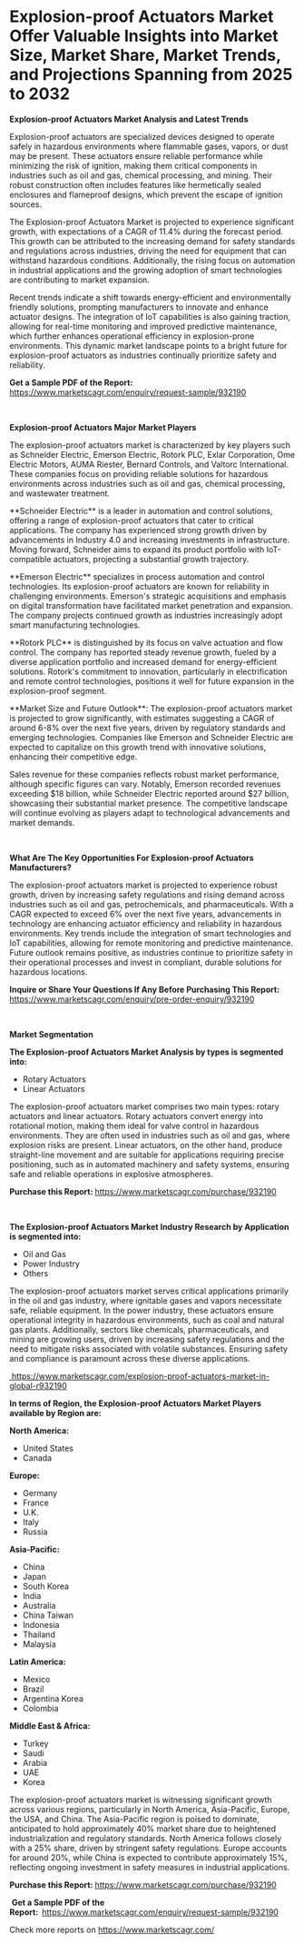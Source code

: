 <p><h1>Explosion-proof Actuators Market Offer Valuable Insights into Market Size, Market Share, Market Trends, and Projections Spanning from 2025 to 2032</h1></p><p><strong>Explosion-proof Actuators Market Analysis and Latest Trends</strong></p>
<p><p>Explosion-proof actuators are specialized devices designed to operate safely in hazardous environments where flammable gases, vapors, or dust may be present. These actuators ensure reliable performance while minimizing the risk of ignition, making them critical components in industries such as oil and gas, chemical processing, and mining. Their robust construction often includes features like hermetically sealed enclosures and flameproof designs, which prevent the escape of ignition sources.</p><p>The Explosion-proof Actuators Market is projected to experience significant growth, with expectations of a CAGR of 11.4% during the forecast period. This growth can be attributed to the increasing demand for safety standards and regulations across industries, driving the need for equipment that can withstand hazardous conditions. Additionally, the rising focus on automation in industrial applications and the growing adoption of smart technologies are contributing to market expansion.</p><p>Recent trends indicate a shift towards energy-efficient and environmentally friendly solutions, prompting manufacturers to innovate and enhance actuator designs. The integration of IoT capabilities is also gaining traction, allowing for real-time monitoring and improved predictive maintenance, which further enhances operational efficiency in explosion-prone environments. This dynamic market landscape points to a bright future for explosion-proof actuators as industries continually prioritize safety and reliability.</p></p>
<p><strong>Get a Sample PDF of the Report:&nbsp;</strong> <a href="https://www.marketscagr.com/enquiry/request-sample/932190?utm_campaign=2460&utm_medium=2&utm_source=Github&utm_content=ia&utm_term=21032025&utm_id=explosion-proof-actuators">https://www.marketscagr.com/enquiry/request-sample/932190</a></p>
<p>&nbsp;</p>
<p><strong>Explosion-proof Actuators Major Market Players</strong></p>
<p><p>The explosion-proof actuators market is characterized by key players such as Schneider Electric, Emerson Electric, Rotork PLC, Exlar Corporation, Ome Electric Motors, AUMA Riester, Bernard Controls, and Valtorc International. These companies focus on providing reliable solutions for hazardous environments across industries such as oil and gas, chemical processing, and wastewater treatment.</p><p>**Schneider Electric** is a leader in automation and control solutions, offering a range of explosion-proof actuators that cater to critical applications. The company has experienced strong growth driven by advancements in Industry 4.0 and increasing investments in infrastructure. Moving forward, Schneider aims to expand its product portfolio with IoT-compatible actuators, projecting a substantial growth trajectory.</p><p>**Emerson Electric** specializes in process automation and control technologies. Its explosion-proof actuators are known for reliability in challenging environments. Emerson's strategic acquisitions and emphasis on digital transformation have facilitated market penetration and expansion. The company projects continued growth as industries increasingly adopt smart manufacturing technologies.</p><p>**Rotork PLC** is distinguished by its focus on valve actuation and flow control. The company has reported steady revenue growth, fueled by a diverse application portfolio and increased demand for energy-efficient solutions. Rotork's commitment to innovation, particularly in electrification and remote control technologies, positions it well for future expansion in the explosion-proof segment.</p><p>**Market Size and Future Outlook**: The explosion-proof actuators market is projected to grow significantly, with estimates suggesting a CAGR of around 6-8% over the next five years, driven by regulatory standards and emerging technologies. Companies like Emerson and Schneider Electric are expected to capitalize on this growth trend with innovative solutions, enhancing their competitive edge.</p><p>Sales revenue for these companies reflects robust market performance, although specific figures can vary. Notably, Emerson recorded revenues exceeding $18 billion, while Schneider Electric reported around $27 billion, showcasing their substantial market presence. The competitive landscape will continue evolving as players adapt to technological advancements and market demands.</p></p>
<p>&nbsp;</p>
<p><strong>What Are The Key Opportunities For Explosion-proof Actuators Manufacturers?</strong></p>
<p><p>The explosion-proof actuators market is projected to experience robust growth, driven by increasing safety regulations and rising demand across industries such as oil and gas, petrochemicals, and pharmaceuticals. With a CAGR expected to exceed 6% over the next five years, advancements in technology are enhancing actuator efficiency and reliability in hazardous environments. Key trends include the integration of smart technologies and IoT capabilities, allowing for remote monitoring and predictive maintenance. Future outlook remains positive, as industries continue to prioritize safety in their operational processes and invest in compliant, durable solutions for hazardous locations.</p></p>
<p><strong>Inquire or Share Your Questions If Any Before Purchasing This Report:</strong> <a href="https://www.marketscagr.com/enquiry/pre-order-enquiry/932190?utm_campaign=2460&utm_medium=2&utm_source=Github&utm_content=ia&utm_term=21032025&utm_id=explosion-proof-actuators">https://www.marketscagr.com/enquiry/pre-order-enquiry/932190</a></p>
<p>&nbsp;</p>
<p><strong>Market Segmentation</strong></p>
<p><strong>The Explosion-proof Actuators Market Analysis by types is segmented into:</strong></p>
<p><ul><li>Rotary Actuators</li><li>Linear Actuators</li></ul></p>
<p><p>The explosion-proof actuators market comprises two main types: rotary actuators and linear actuators. Rotary actuators convert energy into rotational motion, making them ideal for valve control in hazardous environments. They are often used in industries such as oil and gas, where explosion risks are present. Linear actuators, on the other hand, produce straight-line movement and are suitable for applications requiring precise positioning, such as in automated machinery and safety systems, ensuring safe and reliable operations in explosive atmospheres.</p></p>
<p><strong>Purchase this Report:&nbsp;</strong><a href="https://www.marketscagr.com/purchase/932190?utm_campaign=2460&utm_medium=2&utm_source=Github&utm_content=ia&utm_term=21032025&utm_id=explosion-proof-actuators">https://www.marketscagr.com/purchase/932190</a></p>
<p>&nbsp;</p>
<p><strong>The Explosion-proof Actuators Market Industry Research by Application is segmented into:</strong></p>
<p><ul><li>Oil and Gas</li><li>Power Industry</li><li>Others</li></ul></p>
<p><p>The explosion-proof actuators market serves critical applications primarily in the oil and gas industry, where ignitable gases and vapors necessitate safe, reliable equipment. In the power industry, these actuators ensure operational integrity in hazardous environments, such as coal and natural gas plants. Additionally, sectors like chemicals, pharmaceuticals, and mining are growing users, driven by increasing safety regulations and the need to mitigate risks associated with volatile substances. Ensuring safety and compliance is paramount across these diverse applications.</p></p>
<p><a href="https://www.marketscagr.com/explosion-proof-actuators-market-in-global-r932190?utm_campaign=2460&utm_medium=2&utm_source=Github&utm_content=ia&utm_term=21032025&utm_id=explosion-proof-actuators">&nbsp;https://www.marketscagr.com/explosion-proof-actuators-market-in-global-r932190</a></p>
<p><strong>In terms of Region, the Explosion-proof Actuators Market Players available by Region are:</strong></p>
<p>
    <p> <strong> North America: </strong>
        <ul>
            <li>United States</li>
            <li>Canada</li>
        </ul>
        </p> 
    <p> <strong> Europe: </strong>
        <ul>
            <li>Germany</li>
            <li>France</li>
            <li>U.K.</li>
            <li>Italy</li>
            <li>Russia</li>
        </ul>
        </p> 
    <p> <strong> Asia-Pacific: </strong>
        <ul>
            <li>China</li>
            <li>Japan</li>
            <li>South Korea</li>
            <li>India</li>
            <li>Australia</li>
            <li>China Taiwan</li>
            <li>Indonesia</li>
            <li>Thailand</li>
            <li>Malaysia</li>
        </ul>
        </p> 
    <p> <strong> Latin America: </strong>
        <ul>
            <li>Mexico</li>
            <li>Brazil</li>
            <li>Argentina Korea</li>
            <li>Colombia</li>
        </ul>
        </p> 
    <p> <strong> Middle East & Africa: </strong>
        <ul>
            <li>Turkey</li>
            <li>Saudi</li>
            <li>Arabia</li>
            <li>UAE</li>
            <li>Korea</li>
        </ul>
    </p>
    </p>
<p><p>The explosion-proof actuators market is witnessing significant growth across various regions, particularly in North America, Asia-Pacific, Europe, the USA, and China. The Asia-Pacific region is poised to dominate, anticipated to hold approximately 40% market share due to heightened industrialization and regulatory standards. North America follows closely with a 25% share, driven by stringent safety regulations. Europe accounts for around 20%, while China is expected to contribute approximately 15%, reflecting ongoing investment in safety measures in industrial applications.</p></p>
<p><strong>Purchase this Report: </strong><a href="https://www.marketscagr.com/purchase/932190?utm_campaign=2460&utm_medium=2&utm_source=Github&utm_content=ia&utm_term=21032025&utm_id=explosion-proof-actuators">https://www.marketscagr.com/purchase/932190</a></p>
<p>&nbsp;<strong>Get a Sample PDF of the Report:&nbsp;&nbsp;</strong><a href="https://www.marketscagr.com/enquiry/request-sample/932190?utm_campaign=2460&utm_medium=2&utm_source=Github&utm_content=ia&utm_term=21032025&utm_id=explosion-proof-actuators">https://www.marketscagr.com/enquiry/request-sample/932190</a></p>
<p><strong></strong></p>
<p>Check more reports on <a href="https://www.marketscagr.com/?utm_campaign=2460&utm_medium=2&utm_source=Github&utm_content=ia&utm_term=21032025&utm_id=explosion-proof-actuators">https://www.marketscagr.com/</a></p>